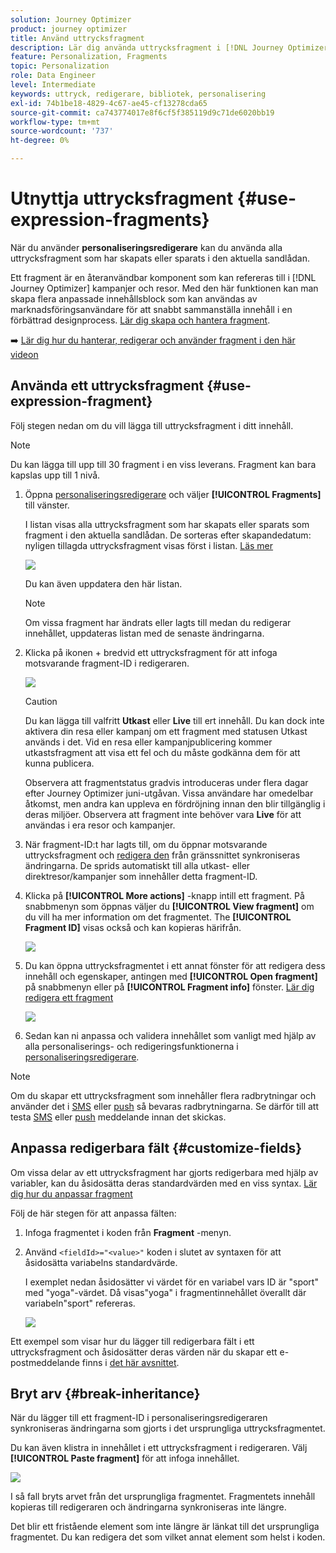 ```yaml
---
solution: Journey Optimizer
product: journey optimizer
title: Använd uttrycksfragment
description: Lär dig använda uttrycksfragment i [!DNL Journey Optimizer] personaliseringsredigerare.
feature: Personalization, Fragments
topic: Personalization
role: Data Engineer
level: Intermediate
keywords: uttryck, redigerare, bibliotek, personalisering
exl-id: 74b1be18-4829-4c67-ae45-cf13278cda65
source-git-commit: ca743774017e8f6cf5f385119d9c71de6020bb19
workflow-type: tm+mt
source-wordcount: '737'
ht-degree: 0%

---
```


# Utnyttja uttrycksfragment {#use-expression-fragments}

När du använder **personaliseringsredigerare** kan du använda alla uttrycksfragment som har skapats eller sparats i den aktuella sandlådan.

Ett fragment är en återanvändbar komponent som kan refereras till i [!DNL Journey Optimizer] kampanjer och resor. Med den här funktionen kan man skapa flera anpassade innehållsblock som kan användas av marknadsföringsanvändare för att snabbt sammanställa innehåll i en förbättrad designprocess. [Lär dig skapa och hantera fragment](../content-management/fragments.md).

➡️ [Lär dig hur du hanterar, redigerar och använder fragment i den här videon](../content-management/fragments.md#video-fragments)

## Använda ett uttrycksfragment {#use-expression-fragment}

Följ stegen nedan om du vill lägga till uttrycksfragment i ditt innehåll.

>[!NOTE]
>
>Du kan lägga till upp till 30 fragment i en viss leverans. Fragment kan bara kapslas upp till 1 nivå.

1. Öppna [personaliseringsredigerare](personalization-build-expressions.md) och väljer **[!UICONTROL Fragments]** till vänster.

   I listan visas alla uttrycksfragment som har skapats eller sparats som fragment i den aktuella sandlådan. De sorteras efter skapandedatum: nyligen tillagda uttrycksfragment visas först i listan. [Läs mer](../content-management/fragments.md#create-expression-fragment)

   ![](assets/expression-fragments-pane.png)

   Du kan även uppdatera den här listan.

   >[!NOTE]
   >
   >Om vissa fragment har ändrats eller lagts till medan du redigerar innehållet, uppdateras listan med de senaste ändringarna.

1. Klicka på ikonen + bredvid ett uttrycksfragment för att infoga motsvarande fragment-ID i redigeraren.

   ![](assets/expression-fragment-add.png)

   >[!CAUTION]
   >
   >Du kan lägga till valfritt **Utkast** eller **Live** till ert innehåll. Du kan dock inte aktivera din resa eller kampanj om ett fragment med statusen Utkast används i det. Vid en resa eller kampanjpublicering kommer utkastsfragment att visa ett fel och du måste godkänna dem för att kunna publicera.
   >
   > Observera att fragmentstatus gradvis introduceras under flera dagar efter Journey Optimizer juni-utgåvan. Vissa användare har omedelbar åtkomst, men andra kan uppleva en fördröjning innan den blir tillgänglig i deras miljöer. Observera att fragment inte behöver vara **Live** för att användas i era resor och kampanjer.

1. När fragment-ID:t har lagts till, om du öppnar motsvarande uttrycksfragment och [redigera den](../content-management/fragments.md#edit-fragments) från gränssnittet synkroniseras ändringarna. De sprids automatiskt till alla utkast- eller direktresor/kampanjer som innehåller detta fragment-ID.

1. Klicka på **[!UICONTROL More actions]** -knapp intill ett fragment. På snabbmenyn som öppnas väljer du **[!UICONTROL View fragment]** om du vill ha mer information om det fragmentet. The **[!UICONTROL Fragment ID]** visas också och kan kopieras härifrån.

   ![](assets/expression-fragment-view.png)

1. Du kan öppna uttrycksfragmentet i ett annat fönster för att redigera dess innehåll och egenskaper, antingen med **[!UICONTROL Open fragment]** på snabbmenyn eller på **[!UICONTROL Fragment info]** fönster. [Lär dig redigera ett fragment](../content-management/fragments.md#edit-fragments)

   ![](assets/expression-fragment-open.png)

1. Sedan kan ni anpassa och validera innehållet som vanligt med hjälp av alla personaliserings- och redigeringsfunktionerna i [personaliseringsredigerare](personalization-build-expressions.md).

>[!NOTE]
>
>Om du skapar ett uttrycksfragment som innehåller flera radbrytningar och använder det i [SMS](../sms/create-sms.md#sms-content) eller [push](../push/design-push.md) så bevaras radbrytningarna. Se därför till att testa [SMS](../sms/send-sms.md) eller [push](../push/send-push.md) meddelande innan det skickas.

## Anpassa redigerbara fält {#customize-fields}

Om vissa delar av ett uttrycksfragment har gjorts redigerbara med hjälp av variabler, kan du åsidosätta deras standardvärden med en viss syntax. [Lär dig hur du anpassar fragment](../content-management/customizable-fragments.md)

Följ de här stegen för att anpassa fälten:

1. Infoga fragmentet i koden från **Fragment** -menyn.

1. Använd `<fieldId>="<value>"` koden i slutet av syntaxen för att åsidosätta variabelns standardvärde.

   I exemplet nedan åsidosätter vi värdet för en variabel vars ID är &quot;sport&quot; med &quot;yoga&quot;-värdet. Då visas&quot;yoga&quot; i fragmentinnehållet överallt där variabeln&quot;sport&quot; refereras.

   ![](../content-management/assets/fragment-expression-use.png)

Ett exempel som visar hur du lägger till redigerbara fält i ett uttrycksfragment och åsidosätter deras värden när du skapar ett e-postmeddelande finns i [det här avsnittet](../content-management/customizable-fragments.md#example).

## Bryt arv {#break-inheritance}

När du lägger till ett fragment-ID i personaliseringsredigeraren synkroniseras ändringarna som gjorts i det ursprungliga uttrycksfragmentet.

Du kan även klistra in innehållet i ett uttrycksfragment i redigeraren. Välj **[!UICONTROL Paste fragment]** för att infoga innehållet.

![](assets/expression-fragment-paste.png)

I så fall bryts arvet från det ursprungliga fragmentet. Fragmentets innehåll kopieras till redigeraren och ändringarna synkroniseras inte längre.

Det blir ett fristående element som inte längre är länkat till det ursprungliga fragmentet. Du kan redigera det som vilket annat element som helst i koden.

